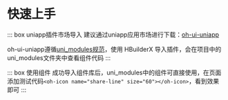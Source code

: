 # 快速上手

::: box uniapp插件市场导入
建议通过uniapp应用市场进行下载：[oh-ui-uniapp](https://ext.dcloud.net.cn/plugin?id=7420)

oh-ui-uniapp遵循[uni_modules规范](https://uniapp.dcloud.io/uni_modules)，使用 HBuilderX 导入插件，会在项目中的uni_modules文件夹中查看组件代码
:::

::: box 使用组件
成功导入组件库后，uni_modules中的组件可直接使用，在页面添加测试代码`<oh-icon name="share-line" size="60"></oh-icon>`，看到效果即可
:::